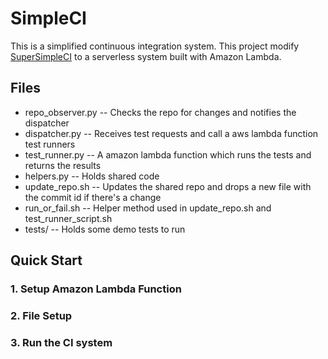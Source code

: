 # SimpleCI
This is a simplified continuous integration system. This project modify [SuperSimpleCI](https://github.com/aosabook/500lines/tree/master/ci) to a serverless system built with Amazon Lambda. 

## Files
* repo_observer.py -- Checks the repo for changes and notifies the dispatcher
* dispatcher.py -- Receives test requests and call a aws lambda function test runners
* test_runner.py -- A amazon lambda function which runs the tests and returns the results 
* helpers.py -- Holds shared code
* update_repo.sh -- Updates the shared repo and drops a new file with the commit id if there's a change
* run_or_fail.sh -- Helper method used in update_repo.sh and test_runner_script.sh
* tests/ -- Holds some demo tests to run

## Quick Start
### 1. Setup Amazon Lambda Function
### 2. File Setup
### 3. Run the CI system
